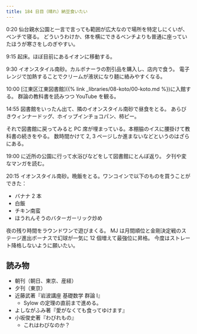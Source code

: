```yaml
---
title: 184 日目（晴れ）納豆食いたい
---
```


0:20 仙台親水公園と一言で言っても範囲が広大なので場所を特定しにくいが、ベンチで寝る。
どういうわけか、体を横にできるベンチよりも普通に座っていたほうが寒さをしのぎやすい。

9:15 起床。ほぼ目前にあるイオンに移動する。

9:30 イオンスタイル南砂。カルボナーラの割引品を購入し、店内で食う。
電子レンジで加熱することでクリームが液状になり麺に絡みやすくなる。

10:00 [江東区江東図書館]({% link _libraries/08-koto/00-koto.md %})に入館する。
群論の教科書を読みつつ YouTube を観る。

14:55 図書館をいったん出て、隣のイオンスタイル南砂で昼食をとる。
あらびきウィンナードッグ、ホイップインチョコパン、柿ピー。

それで図書館に戻ってみると PC 席が埋まっている。本棚脇のイスに腰掛けて教科書の続きをやる。
数時間かけて 2, 3 ページしか進まないなどというのはざらにある。

19:00 に近所の公園に行って水浴びなどをして図書館にとんぼ返り。
夕刊や変なマンガを読む。

20:15 イオンスタイル南砂。晩飯をとる。ワンコインで以下のものを買うことができた：

* バナナ 2 本
* 白飯
* チキン南蛮
* ほうれんそうのバターガーリック炒め

夜の残り時間をラウンドワンで遊びまくる。
MJ は月間順位と金剛決定戦のステージ進出ボーナスで幻球が一気に 12 個増えて最強位に昇格。
今度はストレート降格しないように願いたい。

## 読み物

* 朝刊（朝日、東京、産経）
* 夕刊（東京）
* 近藤武著『岩波講座 基礎数学 群論 I』
  * Sylow の定理の直前まで進める。
* よしながふみ著『愛がなくても食ってゆけます』
* 小坂俊史著『わびれもの』
  * これはわびなのか？
